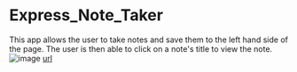 # Express_Note_Taker
This app allows the user to take notes and save them to the left hand side of the page. The user is then able to click on a note's title to view the note.
![image](https://github.com/jshiffert/Express_Note_Taker/assets/130510457/27d4bb3b-063c-4f52-bb75-9f549a5bff7f)
[url](https://notes-app2-6b8bee090cd4.herokuapp.com/)
